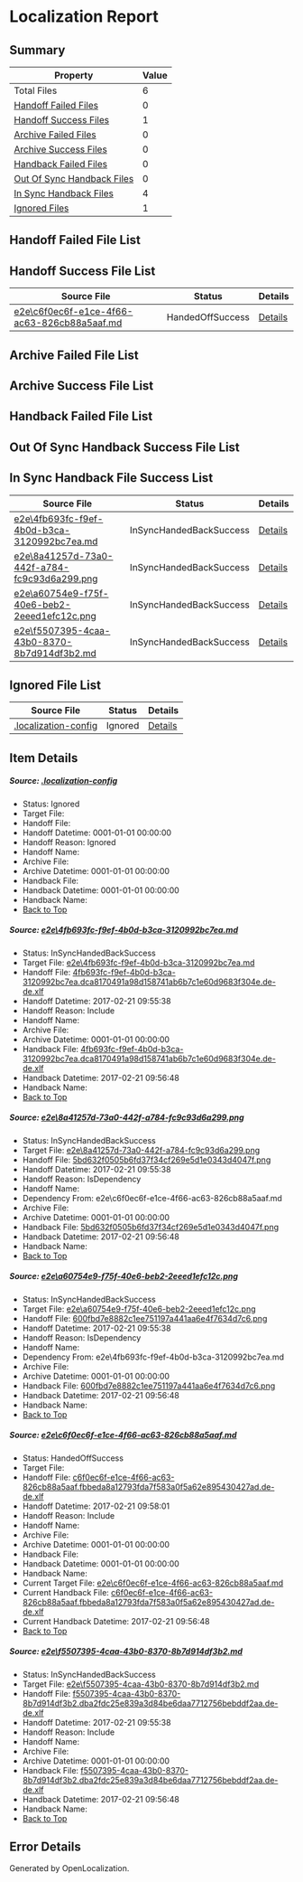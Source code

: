 # <a name='report-top'></a> Localization Report

## Summary
 Property | Value 
 -------- | ----- 
 Total Files | 6
[ Handoff Failed Files ](#handoff-failed-list)| 0
[ Handoff Success Files ](#handoff-success-list)| 1
[ Archive Failed Files ](#archive-failed-list)| 0
[ Archive Success Files ](#archive-success-list)| 0
[ Handback Failed Files ](#handback-failed-list)| 0
[ Out Of Sync Handback Files ](#outofsync-handback-success-list)| 0
[ In Sync Handback Files ](#insync-handback-success-list)| 4
[ Ignored Files ](#ignored-list)| 1

## <a name='handoff-failed-list'></a> Handoff Failed File List

## <a name='handoff-success-list'></a> Handoff Success File List
 Source File | Status | Details 
 ----------- | ------ | ------- 
 [e2e\c6f0ec6f-e1ce-4f66-ac63-826cb88a5aaf.md](https://github.com/OpenLocalizationTestOrg/ol-test4/blob/0375345411693efe28cb74d56dc4b5900b3574f2/e2e/c6f0ec6f-e1ce-4f66-ac63-826cb88a5aaf.md) | HandedOffSuccess | [Details](#03deab478ad50f1c9258f558839ce2be395bb7c74)

## <a name='archive-failed-list'></a> Archive Failed File List

## <a name='archive-success-list'></a> Archive Success File List

## <a name='handback-failed-list'></a> Handback Failed File List

## <a name='outofsync-handback-success-list'></a> Out Of Sync Handback Success File List

## <a name='insync-handback-success-list'></a> In Sync Handback File Success List
 Source File | Status | Details 
 ----------- | ------ | ------- 
 [e2e\4fb693fc-f9ef-4b0d-b3ca-3120992bc7ea.md](https://github.com/OpenLocalizationTestOrg/ol-test4/blob/ef01d89af46092ddb5ba858451684f339d156bf6/e2e/4fb693fc-f9ef-4b0d-b3ca-3120992bc7ea.md) | InSyncHandedBackSuccess | [Details](#b25e6c1dc0d2914d30a15769afef3091ab7b64581)
 [e2e\8a41257d-73a0-442f-a784-fc9c93d6a299.png](https://github.com/OpenLocalizationTestOrg/ol-test4/blob/ef01d89af46092ddb5ba858451684f339d156bf6/e2e/8a41257d-73a0-442f-a784-fc9c93d6a299.png) | InSyncHandedBackSuccess | [Details](#5bd632f0505b6fd37f34cf269e5d1e0343d4047f2)
 [e2e\a60754e9-f75f-40e6-beb2-2eeed1efc12c.png](https://github.com/OpenLocalizationTestOrg/ol-test4/blob/ef01d89af46092ddb5ba858451684f339d156bf6/e2e/a60754e9-f75f-40e6-beb2-2eeed1efc12c.png) | InSyncHandedBackSuccess | [Details](#600fbd7e8882c1ee751197a441aa6e4f7634d7c63)
 [e2e\f5507395-4caa-43b0-8370-8b7d914df3b2.md](https://github.com/OpenLocalizationTestOrg/ol-test4/blob/ef01d89af46092ddb5ba858451684f339d156bf6/e2e/f5507395-4caa-43b0-8370-8b7d914df3b2.md) | InSyncHandedBackSuccess | [Details](#ea39629bd6077351a1642620e9dec741cd86cfb75)

## <a name='ignored-list'></a> Ignored File List
 Source File | Status | Details 
 ----------- | ------ | ------- 
 [.localization-config](https://github.com/OpenLocalizationTestOrg/ol-test4/blob/0375345411693efe28cb74d56dc4b5900b3574f2/.localization-config) | Ignored | [Details](#cb0632cf59c1387fc1742bfb9fa3c47f87e2e5c90)

## Item Details
##### <a name='cb0632cf59c1387fc1742bfb9fa3c47f87e2e5c90'></a> Source: [.localization-config](https://github.com/OpenLocalizationTestOrg/ol-test4/blob/0375345411693efe28cb74d56dc4b5900b3574f2/.localization-config)
* Status: Ignored
* Target File: 
* Handoff File: 
* Handoff Datetime: 0001-01-01 00:00:00
* Handoff Reason: Ignored
* Handoff Name: 
* Archive File: 
* Archive Datetime: 0001-01-01 00:00:00
* Handback File: 
* Handback Datetime: 0001-01-01 00:00:00
* Handback Name: 
* [Back to Top](#report-top)

##### <a name='b25e6c1dc0d2914d30a15769afef3091ab7b64581'></a> Source: [e2e\4fb693fc-f9ef-4b0d-b3ca-3120992bc7ea.md](https://github.com/OpenLocalizationTestOrg/ol-test4/blob/ef01d89af46092ddb5ba858451684f339d156bf6/e2e/4fb693fc-f9ef-4b0d-b3ca-3120992bc7ea.md)
* Status: InSyncHandedBackSuccess
* Target File: [e2e\4fb693fc-f9ef-4b0d-b3ca-3120992bc7ea.md](https://github.com/OpenLocalizationTestOrg/ol-test4-dede/blob/4909dd87b51691f6f1b2936bc9d3981f07730ad6/e2e/4fb693fc-f9ef-4b0d-b3ca-3120992bc7ea.md)
* Handoff File: [4fb693fc-f9ef-4b0d-b3ca-3120992bc7ea.dca8170491a98d158741ab6b7c1e60d9683f304e.de-de.xlf](https://github.com/OpenLocalizationTestOrg/ol-test4-handoff/blob/478760ce23bf02845294fe7976275880ff0e9fac/ol-handoff/OpenLocalizationTestOrg/ol-test4-dede/xinjiang/ht/4fb693fc-f9ef-4b0d-b3ca-3120992bc7ea.dca8170491a98d158741ab6b7c1e60d9683f304e.de-de.xlf)
* Handoff Datetime: 2017-02-21 09:55:38
* Handoff Reason: Include
* Handoff Name: 
* Archive File: 
* Archive Datetime: 0001-01-01 00:00:00
* Handback File: [4fb693fc-f9ef-4b0d-b3ca-3120992bc7ea.dca8170491a98d158741ab6b7c1e60d9683f304e.de-de.xlf](https://github.com/OpenLocalizationTestOrg/ol-test4-handback/blob/a54d5d38a54c1c57e5e5db0d47381e88d31914f6/ol-handback/OpenLocalizationTestOrg/ol-test4-dede/xinjiang/ht/4fb693fc-f9ef-4b0d-b3ca-3120992bc7ea.dca8170491a98d158741ab6b7c1e60d9683f304e.de-de.xlf)
* Handback Datetime: 2017-02-21 09:56:48
* Handback Name: 
* [Back to Top](#report-top)

##### <a name='5bd632f0505b6fd37f34cf269e5d1e0343d4047f2'></a> Source: [e2e\8a41257d-73a0-442f-a784-fc9c93d6a299.png](https://github.com/OpenLocalizationTestOrg/ol-test4/blob/ef01d89af46092ddb5ba858451684f339d156bf6/e2e/8a41257d-73a0-442f-a784-fc9c93d6a299.png)
* Status: InSyncHandedBackSuccess
* Target File: [e2e\8a41257d-73a0-442f-a784-fc9c93d6a299.png](https://github.com/OpenLocalizationTestOrg/ol-test4-dede/blob/4909dd87b51691f6f1b2936bc9d3981f07730ad6/e2e/8a41257d-73a0-442f-a784-fc9c93d6a299.png)
* Handoff File: [5bd632f0505b6fd37f34cf269e5d1e0343d4047f.png](https://github.com/OpenLocalizationTestOrg/ol-test4-handoff/blob/478760ce23bf02845294fe7976275880ff0e9fac/ol-handoff/OpenLocalizationTestOrg/ol-test4-dede/xinjiang/ht/5bd632f0505b6fd37f34cf269e5d1e0343d4047f.png)
* Handoff Datetime: 2017-02-21 09:55:38
* Handoff Reason: IsDependency
* Handoff Name: 
* Dependency From: e2e\c6f0ec6f-e1ce-4f66-ac63-826cb88a5aaf.md
* Archive File: 
* Archive Datetime: 0001-01-01 00:00:00
* Handback File: [5bd632f0505b6fd37f34cf269e5d1e0343d4047f.png](https://github.com/OpenLocalizationTestOrg/ol-test4-handback/blob/a54d5d38a54c1c57e5e5db0d47381e88d31914f6/ol-handback/OpenLocalizationTestOrg/ol-test4-dede/xinjiang/ht/5bd632f0505b6fd37f34cf269e5d1e0343d4047f.png)
* Handback Datetime: 2017-02-21 09:56:48
* Handback Name: 
* [Back to Top](#report-top)

##### <a name='600fbd7e8882c1ee751197a441aa6e4f7634d7c63'></a> Source: [e2e\a60754e9-f75f-40e6-beb2-2eeed1efc12c.png](https://github.com/OpenLocalizationTestOrg/ol-test4/blob/ef01d89af46092ddb5ba858451684f339d156bf6/e2e/a60754e9-f75f-40e6-beb2-2eeed1efc12c.png)
* Status: InSyncHandedBackSuccess
* Target File: [e2e\a60754e9-f75f-40e6-beb2-2eeed1efc12c.png](https://github.com/OpenLocalizationTestOrg/ol-test4-dede/blob/4909dd87b51691f6f1b2936bc9d3981f07730ad6/e2e/a60754e9-f75f-40e6-beb2-2eeed1efc12c.png)
* Handoff File: [600fbd7e8882c1ee751197a441aa6e4f7634d7c6.png](https://github.com/OpenLocalizationTestOrg/ol-test4-handoff/blob/478760ce23bf02845294fe7976275880ff0e9fac/ol-handoff/OpenLocalizationTestOrg/ol-test4-dede/xinjiang/ht/600fbd7e8882c1ee751197a441aa6e4f7634d7c6.png)
* Handoff Datetime: 2017-02-21 09:55:38
* Handoff Reason: IsDependency
* Handoff Name: 
* Dependency From: e2e\4fb693fc-f9ef-4b0d-b3ca-3120992bc7ea.md
* Archive File: 
* Archive Datetime: 0001-01-01 00:00:00
* Handback File: [600fbd7e8882c1ee751197a441aa6e4f7634d7c6.png](https://github.com/OpenLocalizationTestOrg/ol-test4-handback/blob/a54d5d38a54c1c57e5e5db0d47381e88d31914f6/ol-handback/OpenLocalizationTestOrg/ol-test4-dede/xinjiang/ht/600fbd7e8882c1ee751197a441aa6e4f7634d7c6.png)
* Handback Datetime: 2017-02-21 09:56:48
* Handback Name: 
* [Back to Top](#report-top)

##### <a name='03deab478ad50f1c9258f558839ce2be395bb7c74'></a> Source: [e2e\c6f0ec6f-e1ce-4f66-ac63-826cb88a5aaf.md](https://github.com/OpenLocalizationTestOrg/ol-test4/blob/0375345411693efe28cb74d56dc4b5900b3574f2/e2e/c6f0ec6f-e1ce-4f66-ac63-826cb88a5aaf.md)
* Status: HandedOffSuccess
* Target File: 
* Handoff File: [c6f0ec6f-e1ce-4f66-ac63-826cb88a5aaf.fbbeda8a12793fda7f583a0f5a62e895430427ad.de-de.xlf](https://github.com/OpenLocalizationTestOrg/ol-test4-handoff/blob/53cc1dd9591c7a4789bfa6909faad1864e241083/ol-handoff/OpenLocalizationTestOrg/ol-test4-dede/xinjiang/ht/c6f0ec6f-e1ce-4f66-ac63-826cb88a5aaf.fbbeda8a12793fda7f583a0f5a62e895430427ad.de-de.xlf)
* Handoff Datetime: 2017-02-21 09:58:01
* Handoff Reason: Include
* Handoff Name: 
* Archive File: 
* Archive Datetime: 0001-01-01 00:00:00
* Handback File: 
* Handback Datetime: 0001-01-01 00:00:00
* Handback Name: 
* Current Target File: [e2e\c6f0ec6f-e1ce-4f66-ac63-826cb88a5aaf.md](https://github.com/OpenLocalizationTestOrg/ol-test4-dede/blob/4909dd87b51691f6f1b2936bc9d3981f07730ad6/e2e/c6f0ec6f-e1ce-4f66-ac63-826cb88a5aaf.md)
* Current Handback File: [c6f0ec6f-e1ce-4f66-ac63-826cb88a5aaf.fbbeda8a12793fda7f583a0f5a62e895430427ad.de-de.xlf](https://github.com/OpenLocalizationTestOrg/ol-test4-handback/blob/a54d5d38a54c1c57e5e5db0d47381e88d31914f6/ol-handback/OpenLocalizationTestOrg/ol-test4-dede/xinjiang/ht/c6f0ec6f-e1ce-4f66-ac63-826cb88a5aaf.fbbeda8a12793fda7f583a0f5a62e895430427ad.de-de.xlf)
* Current Handback Datetime: 2017-02-21 09:56:48
* [Back to Top](#report-top)

##### <a name='ea39629bd6077351a1642620e9dec741cd86cfb75'></a> Source: [e2e\f5507395-4caa-43b0-8370-8b7d914df3b2.md](https://github.com/OpenLocalizationTestOrg/ol-test4/blob/ef01d89af46092ddb5ba858451684f339d156bf6/e2e/f5507395-4caa-43b0-8370-8b7d914df3b2.md)
* Status: InSyncHandedBackSuccess
* Target File: [e2e\f5507395-4caa-43b0-8370-8b7d914df3b2.md](https://github.com/OpenLocalizationTestOrg/ol-test4-dede/blob/4909dd87b51691f6f1b2936bc9d3981f07730ad6/e2e/f5507395-4caa-43b0-8370-8b7d914df3b2.md)
* Handoff File: [f5507395-4caa-43b0-8370-8b7d914df3b2.dba2fdc25e839a3d84be6daa7712756bebddf2aa.de-de.xlf](https://github.com/OpenLocalizationTestOrg/ol-test4-handoff/blob/478760ce23bf02845294fe7976275880ff0e9fac/ol-handoff/OpenLocalizationTestOrg/ol-test4-dede/xinjiang/ht/f5507395-4caa-43b0-8370-8b7d914df3b2.dba2fdc25e839a3d84be6daa7712756bebddf2aa.de-de.xlf)
* Handoff Datetime: 2017-02-21 09:55:38
* Handoff Reason: Include
* Handoff Name: 
* Archive File: 
* Archive Datetime: 0001-01-01 00:00:00
* Handback File: [f5507395-4caa-43b0-8370-8b7d914df3b2.dba2fdc25e839a3d84be6daa7712756bebddf2aa.de-de.xlf](https://github.com/OpenLocalizationTestOrg/ol-test4-handback/blob/a54d5d38a54c1c57e5e5db0d47381e88d31914f6/ol-handback/OpenLocalizationTestOrg/ol-test4-dede/xinjiang/ht/f5507395-4caa-43b0-8370-8b7d914df3b2.dba2fdc25e839a3d84be6daa7712756bebddf2aa.de-de.xlf)
* Handback Datetime: 2017-02-21 09:56:48
* Handback Name: 
* [Back to Top](#report-top)


## Error Details

Generated by OpenLocalization.
